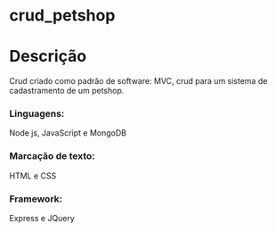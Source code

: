 # crud_petshop

<h1>Descrição</h1>
Crud criado como padrão de software: MVC, crud para um sistema de cadastramento de um petshop.  

<h3>Linguagens:</h3>
Node js,
JavaScript e
MongoDB

<h3>Marcação de texto:</h3>
HTML e
CSS

<h3>Framework:</h3>
Express e
JQuery
